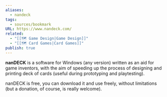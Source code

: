 ```yaml
---
aliases:
  - nandeck
tags:
  - sources/bookmark
URL: https://www.nandeck.com/
related:
  - "[[🗺️ Game Design|Game Design]]"
  - "[[🗺️ Card Games|Card Games]]"
publish: true
---
```


**nanDECK** is a software for Windows (any version) written as an aid for game inventors, with the aim of speeding up the process of designing and printing deck of cards (useful during prototyping and playtesting).

nanDECK is free, you can download it and use freely, without limitations (but a donation, of course, is really welcome).
